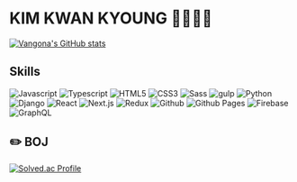 # KIM KWAN KYOUNG 🧑‍🔬🧑‍💻

[![Vangona's GitHub stats](https://github-readme-stats.vercel.app/api?username=vangona&theme=radical)](https://github.com/vangona/github-readme-stats)

## Skills
![Javascript](https://img.shields.io/badge/Javascript-F7DF1E.svg?style=for-the-badge&logo=Javascript&logoColor=white)
![Typescript](https://img.shields.io/badge/Typescript-3178C6.svg?style=for-the-badge&logo=Typescript&logoColor=white)
![HTML5](https://img.shields.io/badge/HTML5-E34F26.svg?style=for-the-badge&logo=HTML5&logoColor=white)
![CSS3](https://img.shields.io/badge/CSS3-1572B6.svg?style=for-the-badge&logo=CSS3&logoColor=white)
![Sass](https://img.shields.io/badge/Sass-CC6699.svg?style=for-the-badge&logo=Sass&logoColor=white)
![gulp](https://img.shields.io/badge/gulp-CF4647.svg?style=for-the-badge&logo=gulp&logoColor=white)
![Python](https://img.shields.io/badge/Python-3776AB.svg?style=for-the-badge&logo=Python&logoColor=white)
![Django](https://img.shields.io/badge/Django-092E20.svg?style=for-the-badge&logo=Django&logoColor=white)
![React](https://img.shields.io/badge/React-61DAFB.svg?style=for-the-badge&logo=React&logoColor=white)
![Next.js](https://img.shields.io/badge/Nextjs-000000.svg?style=for-the-badge&logo=Nextjs&logoColor=white)
![Redux](https://img.shields.io/badge/Redux-764ABC.svg?style=for-the-badge&logo=Redux&logoColor=white)
![Github](https://img.shields.io/badge/Github-181717.svg?style=for-the-badge&logo=Github&logoColor=white)
![Github Pages](https://img.shields.io/badge/Github%20Pages-222222.svg?style=for-the-badge&logo=Github%20Pages&logoColor=white)
![Firebase](https://img.shields.io/badge/Firebase-FFCA28.svg?style=for-the-badge&logo=Firebase&logoColor=white)
![GraphQL](https://img.shields.io/badge/GraphQL-E10098.svg?style=for-the-badge&logo=GraphQL&logoColor=white)

## ✏️ BOJ
[![Solved.ac Profile](http://mazassumnida.wtf/api/v2/generate_badge?boj=yummygona)](https://solved.ac/yummygona/)
